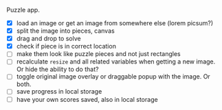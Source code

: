 Puzzle app.

- [X] load an image or get an image from somewhere else (lorem picsum?)
- [X] split the image into pieces, canvas
- [X] drag and drop to solve
- [X] check if piece is in correct location
- [ ] make them look like puzzle pieces and not just rectangles
- [ ] recalculate `resize` and all related variables when getting a new image. Or hide the ability to do that? 
- [ ] toggle original image overlay or draggable popup with the image. Or both.
- [ ] save progress in local storage
- [ ] have your own scores saved, also in local storage